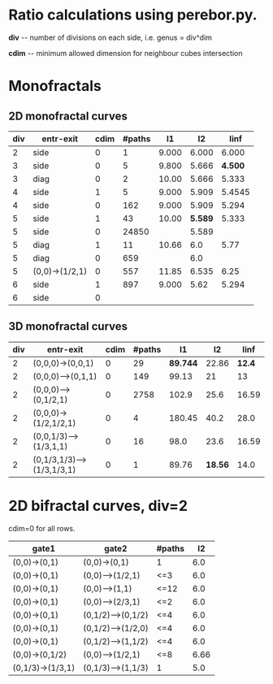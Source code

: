 # Ratio calculations using perebor.py.

**div** -- number of divisions on each side, i.e. genus = div^dim

**cdim** -- minimum allowed dimension for neighbour cubes intersection

# Monofractals

## 2D monofractal curves

|div|entr-exit      |cdim|#paths|l1   |l2   |linf |
|---|---------------|----|------|-----|-----|-----|
|2  |side           |0   |1     |9.000|6.000|6.000|
|3  |side           |0   |5     |9.800|5.666|**4.500**|
|3  |diag           |0   |2     |10.00|5.666|5.333|
|4  |side           |1   |5     |9.000|5.909|5.4545|
|4  |side           |0   |162   |9.000|5.909|5.294|
|5  |side           |1   |43    |10.00|**5.589**|5.333|
|5  |side           |0   |24850 |     |5.589|     |
|5  |diag           |1   |11    |10.66|6.0  |5.77 |
|5  |diag           |0   |659   |     |6.0  |     |
|5  |(0,0)->(1/2,1) |0   |557   |11.85|6.535|6.25 |
|6  |side           |1   |897   |9.000|5.62 |5.294|
|6  |side           |0   |      |     |     |     |

## 3D monofractal curves

|div|entr-exit              |cdim|#paths|l1   |l2   |linf |
|---|-----------------------|----|------|-----|-----|-----|
|2  |(0,0,0)->(0,0,1)       |0   |29    |**89.744**|22.86|**12.4**|
|2  |(0,0,0)-->(0,1,1)      |0   |149   |99.13|21   |13   |
|2  |(0,0,0)-->(0,1/2,1)    |0   |2758  |102.9|25.6 |16.59|
|2  |(0,0,0)->(1/2,1/2,1)   |0   |4     |180.45|40.2 |28.0|
|2  |(0,0,1/3)-->(1/3,1,1)  |0   |16    |98.0 |23.6 |16.59|
|2  |(0,1/3,1/3)-->(1/3,1/3,1)|0 |1     |89.76|**18.56**|14.0 |

# 2D bifractal curves, div=2

cdim=0 for all rows.

|gate1         |gate2            |#paths|l2 |
|--------------|-----------------|------|---|
|(0,0)->(0,1)  |(0,0)->(0,1)     |1     |6.0|
|(0,0)->(0,1)  |(0,0)-->(1/2,1)  |<=3   |6.0|
|(0,0)->(0,1)  |(0,0)-->(1,1)    |<=12  |6.0|
|(0,0)->(0,1)  |(0,0)-->(2/3,1)  |<=2   |6.0|
|(0,0)->(0,1)  |(0,1/2)-->(0,1/2)|<=4   |6.0|
|(0,0)->(0,1)  |(0,1/2)-->(1/2,0)|<=4   |6.0|
|(0,0)->(0,1)  |(0,1/2)-->(1,1/2)|<=4   |6.0|
|(0,0)->(0,1/2)|(0,0)-->(1/2,1)  |<=8   |6.66|
|(0,1/3)->(1/3,1)|(0,1/3)-->(1,1/3)|1   |5.0|
